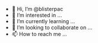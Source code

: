 - 👋 Hi, I’m @blisterpac
- 👀 I’m interested in ...
- 🌱 I’m currently learning ...
- 💞️ I’m looking to collaborate on ...
- 📫 How to reach me ...

<!---
blisterpac/blisterpac is a ✨ special ✨ repository because its `README.md` (this file) appears on your GitHub profile.
You can click the Preview link to take a look at your changes.
--->
